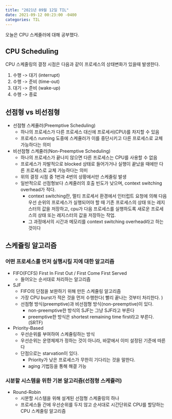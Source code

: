 ```yaml
---
title: "2021년 09월 12일 TIL"
date: 2021-09-12 00:23:00 -0400
categories: TIL
---
```


오늘은 CPU 스케쥴러에 대해 공부했다.

## CPU Scheduling

CPU 스케줄링의 결정 시점은 다음과 같이 프로세스의 상태변화가 있을때 발생한다.

1. 수행 -> 대기 (interrupt)
2. 수행 -> 준비 (time-out)
3. 대기 -> 준비 (wake-up)
4. 수행 -> 종료

## 선점형 vs 비선점형

- 선점형 스케쥴러(Preemptive Scheduling)
  - 하나의 프로세스가 다른 프로세스 대신에 프로세서(CPU)를 차지할 수 있음
  - 프로세스 running 도중에 스케쥴러가 이를 중단시키고 다른 프로세스로 교체 가능하다는 의미
- 비선점형 스케쥴러(Non-Preemptive Scheduling)
  - 하나의 프로세스가 끝나지 않으면 다른 프로세스는 CPU를 사용할 수 없음
  - 프로세스가 자발적으로 blocked 상태로 들어가거나 실행이 끝났을 때에만 다른 프로세스로 교체 가능하다는 의미
  - 위의 결정 시점 중 1번과 4번의 상황에서만 스케줄링 발생
  - 일반적으로 선점형보다 스케줄러의 호출 빈도가 낮으며, context switching overhead가 적다.
    - context switching란, 멀티 프로세서 환경에서 인터럽트 요청에 의해 다음 우선 순위의 프로세스가 실행되어야 할 때 기존 프로세스의 상태 또는 레지스터의 값을 저장하고, cpu가 다음 프로세스를 실행하도록 새로운 프로세스의 상태 또는 레지스터의 값을 저장하는 작업.
    - 그 과정에서의 시간과 메모리를 context switching overhead라고 하는것이다

## 스케쥴링 알고리즘

### 어떤 프로세스를 먼저 실행시킬 지에 대한 알고리즘

- FIFO(FCFS) First In First Out / First Come First  Served
  - 들어오는 순서대로 처리하는 알고리즘
- SJF
  - FIFO의 단점을 보완하기 위해 만든 스케쥴링 알고리즘
  - 가장 CPU burst가 적은 것을 먼저 수행한다( 빨리 끝나는 것부터 처리한다. )
  - 선점형 방식(preemptive)과 비선점형 방식(non-preemptive)이 있다.
    - non-preemptive한 방식의 SJF는 그냥 SJF라고 부른다
    - preemptive한 방식은 shortest remaining time first라고 부른다. (SRTF)
- Priority-Based
  - 우선순위를 부여하여 스케쥴링하는 방식
  - 우선순위는 운영체제가 정하는 것이 아니라, 바깥에서 이미 설정된 기준에 따른다
  - 단점으로는 starvation이 있다.
    - Priority가 낮은 프로세스가 무한히 기다리는 것을 말한다.
    - aging 기법등을 통해 해결 가능

### 시분할 시스템을 위한 기본 알고리즘(선점형 스케쥴러)

- Round-Robin
  - 시분할 시스템을 위해 설계된 선점형 스케줄링의 하나
  - 프로세스들 간에 우선순위를 두지 않고 순서대로 시간단위로 CPU를 할당하는 CPU 스케줄링 알고리즘
